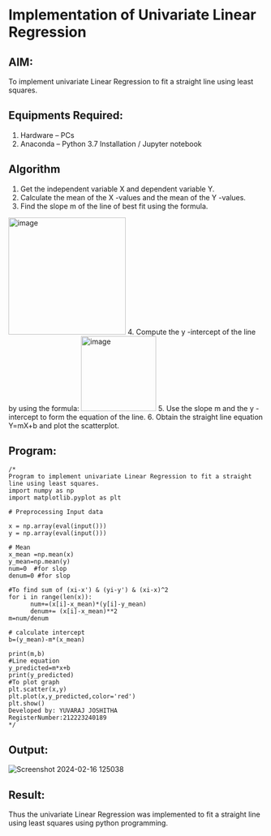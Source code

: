 # Implementation of Univariate Linear Regression
## AIM:
To implement univariate Linear Regression to fit a straight line using least squares.

## Equipments Required:
1. Hardware – PCs
2. Anaconda – Python 3.7 Installation / Jupyter notebook

## Algorithm
1. Get the independent variable X and dependent variable Y.
2. Calculate the mean of the X -values and the mean of the Y -values.
3. Find the slope m of the line of best fit using the formula. 
<img width="231" alt="image" src="https://user-images.githubusercontent.com/93026020/192078527-b3b5ee3e-992f-46c4-865b-3b7ce4ac54ad.png">
4. Compute the y -intercept of the line by using the formula:
<img width="148" alt="image" src="https://user-images.githubusercontent.com/93026020/192078545-79d70b90-7e9d-4b85-9f8b-9d7548a4c5a4.png">
5. Use the slope m and the y -intercept to form the equation of the line.
6. Obtain the straight line equation Y=mX+b and plot the scatterplot.

## Program:
```
/*
Program to implement univariate Linear Regression to fit a straight line using least squares.
import numpy as np
import matplotlib.pyplot as plt

# Preprocessing Input data

x = np.array(eval(input()))
y = np.array(eval(input()))

# Mean
x_mean =np.mean(x)
y_mean=np.mean(y)
num=0  #for slop
denum=0 #for slop

#To find sum of (xi-x') & (yi-y') & (xi-x)^2
for i in range(len(x)):
      num+=(x[i]-x_mean)*(y[i]-y_mean)
      denum+= (x[i]-x_mean)**2
m=num/denum

# calculate intercept
b=(y_mean)-m*(x_mean)

print(m,b)
#Line equation
y_predicted=m*x+b
print(y_predicted)
#To plot graph
plt.scatter(x,y)
plt.plot(x,y_predicted,color='red')
plt.show() 
Developed by: YUVARAJ JOSHITHA
RegisterNumber:212223240189  
*/
```

## Output:
![Screenshot 2024-02-16 125038](https://github.com/Joshitha-YUVARAJ/Find-the-best-fit-line-using-Least-Squares-Method/assets/145742770/cb084452-a051-4b8b-8fee-458d87816827)



## Result:
Thus the univariate Linear Regression was implemented to fit a straight line using least squares using python programming.
